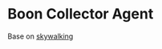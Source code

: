 Boon Collector Agent
==========

Base on <a href="https://github.com/apache/skywalking">skywalking</a>


